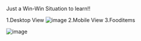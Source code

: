 Just a Win-Win Situation to learn!!

1.Desktop View
![image](https://user-images.githubusercontent.com/124498274/217322484-d6067aa0-c720-4653-8a39-27c40fc5bd07.png)
2.Mobile View
3.Fooditems


![image](https://user-images.githubusercontent.com/124498274/217328532-4c77cb0c-e41a-43d0-9db9-237265141eb1.png)
